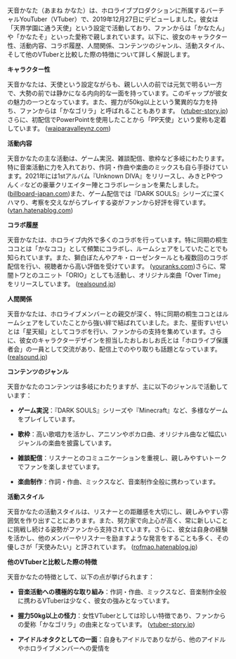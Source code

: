 天音かなた（あまね かなた）は、ホロライブプロダクションに所属するバーチャルYouTuber（VTuber）で、2019年12月27日にデビューしました。彼女は「天界学園に通う天使」という設定で活動しており、ファンからは「かなたん」や「かなたそ」といった愛称で親しまれています。以下に、彼女のキャラクター性、活動内容、コラボ履歴、人間関係、コンテンツのジャンル、活動スタイル、そして他のVTuberと比較した際の特徴について詳しく解説します。

**キャラクター性**

天音かなたは、天使という設定ながらも、親しい人の前では元気で明るい一方で、大勢の前では静かになる内向的な一面を持っています。このギャップが彼女の魅力の一つとなっています。また、握力が50kg以上という驚異的な力を持ち、ファンからは「かなゴリラ」と呼ばれることもあります。 ([vtuber-story.jp](https://vtuber-story.jp/amanekanata-nakanohito/?utm_source=openai))さらに、初配信でPowerPointを使用したことから「PP天使」という愛称も定着しています。 ([waiparavalleynz.com](https://waiparavalleynz.com/tentokanata-zense/?utm_source=openai))

**活動内容**

天音かなたの主な活動は、ゲーム実況、雑談配信、歌枠など多岐にわたります。特に音楽活動に力を入れており、作詞・作曲や楽曲のミックスも自ら手掛けています。2021年には1stアルバム『Unknown DIVA』をリリースし、みきとPやつんく♂などの豪華クリエイター陣とコラボレーションを果たしました。 ([billboard-japan.com](https://www.billboard-japan.com/special/detail/4293?utm_source=openai))また、ゲーム配信では『DARK SOULS』シリーズに深くハマり、考察を交えながらプレイする姿がファンから好評を得ています。 ([vtan.hatenablog.com](https://vtan.hatenablog.com/entry/2024/01/02/234900?utm_source=openai))

**コラボ履歴**

天音かなたは、ホロライブ内外で多くのコラボを行っています。特に同期の桐生ココとは「かなココ」として頻繁にコラボし、ルームシェアをしていたことでも知られています。また、獅白ぼたんやアキ・ローゼンタールとも複数回のコラボ配信を行い、視聴者から高い評価を受けています。 ([youranks.com](https://youranks.com/channels/coll_detail_list/2566/?utm_source=openai))さらに、常闇トワとのユニット「ORIO」としても活動し、オリジナル楽曲「Over Time」をリリースしています。 ([realsound.jp](https://realsound.jp/2022/05/post-1022934_2.html?utm_source=openai))

**人間関係**

天音かなたは、ホロライブメンバーとの親交が深く、特に同期の桐生ココとはルームシェアをしていたことから強い絆で結ばれていました。また、星街すいせいとは「星天組」としてコラボを行い、ファンからの支持を集めています。さらに、彼女のキャラクターデザインを担当したおしおしお氏とは「ホロライブ保護者会」の一員として交流があり、配信上でのやり取りも話題となっています。 ([realsound.jp](https://realsound.jp/tech/2022/01/post-942262.html?utm_source=openai))

**コンテンツのジャンル**

天音かなたのコンテンツは多岐にわたりますが、主に以下のジャンルで活動しています：

- **ゲーム実況**：『DARK SOULS』シリーズや『Minecraft』など、多様なゲームをプレイしています。

- **歌枠**：高い歌唱力を活かし、アニソンやボカロ曲、オリジナル曲など幅広いジャンルの楽曲を披露しています。

- **雑談配信**：リスナーとのコミュニケーションを重視し、親しみやすいトークでファンを楽しませています。

- **楽曲制作**：作詞・作曲、ミックスなど、音楽制作全般に携わっています。

**活動スタイル**

天音かなたの活動スタイルは、リスナーとの距離感を大切にし、親しみやすい雰囲気を作り出すことにあります。また、努力家で向上心が高く、常に新しいことに挑戦し続ける姿勢がファンから支持されています。さらに、彼女は自身の経験を活かし、他のメンバーやリスナーを励ますような発言をすることも多く、その優しさが「天使みたい」と評されています。 ([rofmao.hatenablog.jp](https://rofmao.hatenablog.jp/entry/2023/09/18/131240?utm_source=openai))

**他のVTuberと比較した際の特徴**

天音かなたの特徴として、以下の点が挙げられます：

- **音楽活動への積極的な取り組み**：作詞・作曲、ミックスなど、音楽制作全般に携わるVTuberは少なく、彼女の強みとなっています。

- **握力50kg以上の怪力**：女性VTuberとしては珍しい特徴であり、ファンからの愛称「かなゴリラ」の由来となっています。 ([vtuber-story.jp](https://vtuber-story.jp/amanekanata-nakanohito/?utm_source=openai))

- **アイドルオタクとしての一面**：自身もアイドルでありながら、他のアイドルやホロライブメンバーへの愛情を 